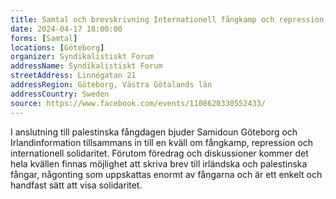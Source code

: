 ```yaml
---
title: Samtal och brevskrivning Internationell fångkamp och repression, från Gaza till Belfast
date: 2024-04-17 18:00:00
forms: [Samtal]
locations: [Göteborg]
organizer: Syndikalistiskt Forum
addressName: Syndikalistiskt Forum
streetAddress: Linnégatan 21
addressRegion: Göteborg, Västra Götalands län
addressCountry: Sweden
source: https://www.facebook.com/events/1108620330552433/
---
```

I anslutning till palestinska fångdagen bjuder Samidoun Göteborg och Irlandinformation tillsammans in till en kväll om fångkamp, repression och internationell solidaritet. Förutom föredrag och diskussioner kommer det hela kvällen finnas möjlighet att skriva brev till irländska och palestinska fångar, någonting som uppskattas enormt av fångarna och är ett enkelt och handfast sätt att visa solidaritet.
